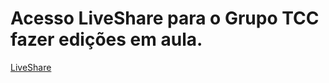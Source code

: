 # Acesso LiveShare para o Grupo TCC fazer edições em aula.
[LiveShare](https://prod.liveshare.vsengsaas.visualstudio.com/join?8C0479440619F0E530202C6AC0B1BFC98AAA)
